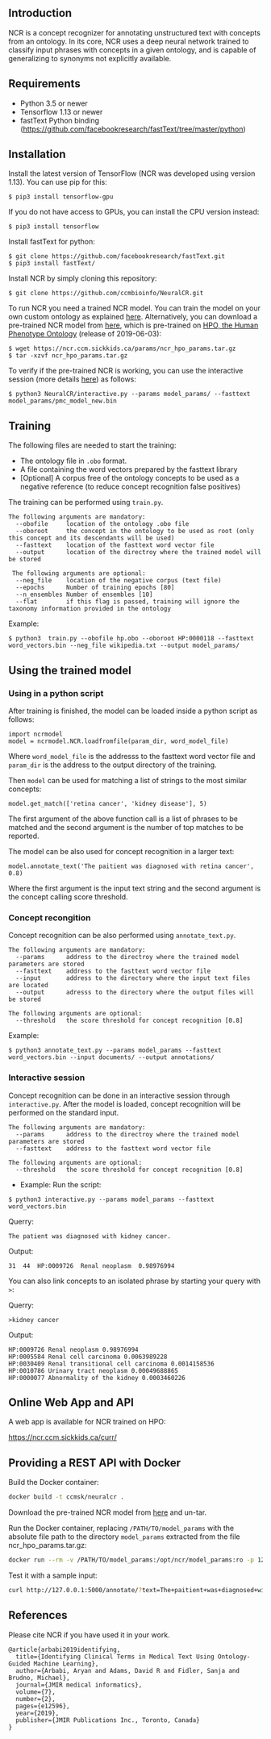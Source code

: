 ## Introduction
NCR is a concept recognizer for annotating unstructured text with concepts from an ontology. In its core, NCR uses a deep neural network trained to classify input phrases with concepts in a given ontology, and is capable of generalizing to synonyms not explicitly available.

## Requirements
* Python 3.5 or newer
* Tensorflow 1.13 or newer
* fastText Python binding (https://github.com/facebookresearch/fastText/tree/master/python)

## Installation
Install the latest version of TensorFlow (NCR was developed using version 1.13). You can use pip for this:
```
$ pip3 install tensorflow-gpu
```

If you do not have access to GPUs, you can install the CPU version instead:
```
$ pip3 install tensorflow
```

Install fastText for python:
```
$ git clone https://github.com/facebookresearch/fastText.git
$ pip3 install fastText/
```

Install NCR by simply cloning this repository:
```
$ git clone https://github.com/ccmbioinfo/NeuralCR.git
```

To run NCR you need a trained NCR model. You can train the model on your own custom ontology as explained [here](#training). Alternatively, you can download a pre-trained NCR model from [here](https://ncr.ccm.sickkids.ca/params/ncr_hpo_params.tar.gz), which is pre-trained on [HPO, the Human Phenotype Ontology](https://hpo.jax.org/app/) (release of 2019-06-03):
```
$ wget https://ncr.ccm.sickkids.ca/params/ncr_hpo_params.tar.gz
$ tar -xzvf ncr_hpo_params.tar.gz
```

To verify if the pre-trained NCR is working, you can use the interactive session (more details [here](#interactive-session)) as follows:
```
$ python3 NeuralCR/interactive.py --params model_params/ --fasttext model_params/pmc_model_new.bin
```

## Training
The following files are needed to start the training:
* The ontology file in `.obo` format.
* A file containing the word vectors prepared by the fasttext library
* [Optional] A corpus free of the ontology concepts to be used as a negative reference (to reduce concept recognition false positives)

The training can be performed using `train.py`.
```
The following arguments are mandatory:
  --obofile     location of the ontology .obo file
  --oboroot     the concept in the ontology to be used as root (only this concept and its descendants will be used)
  --fasttext    location of the fasttext word vector file
  --output      location of the directroy where the trained model will be stored
  
 The following arguments are optional:
  --neg_file    location of the negative corpus (text file)
  --epochs      Number of training epochs [80]
  --n_ensembles Number of ensembles [10]
  --flat        if this flag is passed, training will ignore the taxonomy information provided in the ontology
  ```

Example:
```
$ python3  train.py --obofile hp.obo --oboroot HP:0000118 --fasttext word_vectors.bin --neg_file wikipedia.txt --output model_params/
```
## Using the trained model

### Using in a python script
After training is finished, the model can be loaded inside a python script as follows:
```
import ncrmodel 
model = ncrmodel.NCR.loadfromfile(param_dir, word_model_file)
```

Where `word_model_file` is the addresss to the fasttext word vector file and `param_dir` is the address to the output directory of the training.

Then `model` can be used for matching a list of strings to the most similar concepts:
```
model.get_match(['retina cancer', 'kidney disease'], 5)
```
The first argument of the above function call is a list of phrases to be matched and the second argument is the number of top matches to be reported.

The model can be also used for concept recognition in a larger text:
```
model.annotate_text('The paitient was diagnosed with retina cancer', 0.8)
```
Where the first argument is the input text string and the second argument is the concept calling score threshold.

### Concept recongition
Concept recognition can be also performed using `annotate_text.py`. 
```
The following arguments are mandatory:
  --params      address to the directroy where the trained model parameters are stored
  --fasttext    address to the fasttext word vector file
  --input       address to the directory where the input text files are located
  --output      adresss to the directory where the output files will be stored
  
The following arguments are optional:
  --threshold   the score threshold for concept recognition [0.8]
```

Example:
```
$ python3 annotate_text.py --params model_params --fasttext word_vectors.bin --input documents/ --output annotations/
```

### Interactive session
Concept recognition can be done in an interactive session through `interactive.py`. After the model is loaded, concept recognition will be performed on the standard input.
```
The following arguments are mandatory:
  --params      address to the directroy where the trained model parameters are stored
  --fasttext    address to the fasttext word vector file
  
The following arguments are optional:
  --threshold   the score threshold for concept recognition [0.8]
```

* Example:
Run the script:
```
$ python3 interactive.py --params model_params --fasttext word_vectors.bin
```
Querry:
```
The patient was diagnosed with kidney cancer.
```
Output:
```
31	44	HP:0009726	Renal neoplasm	0.98976994
```

You can also link concepts to an isolated phrase by starting your query with `>`:

Querry:
```
>kidney cancer
```
Output:
```
HP:0009726 Renal neoplasm 0.98976994
HP:0005584 Renal cell carcinoma 0.0063989228
HP:0030409 Renal transitional cell carcinoma 0.0014158536
HP:0010786 Urinary tract neoplasm 0.00049688865
HP:0000077 Abnormality of the kidney 0.0003460226
```
## Online Web App and API
A web app is available for NCR trained on HPO:

https://ncr.ccm.sickkids.ca/curr/

## Providing a REST API with Docker

Build the Docker container:

```bash
docker build -t ccmsk/neuralcr .
```

Download the pre-trained NCR model from
[here](https://ncr.ccm.sickkids.ca/params/ncr_hpo_params.tar.gz)
and un-tar.

Run the Docker container, replacing `/PATH/TO/model_params` with the
absolute file path to the directory `model_params` extracted from the
file ncr_hpo_params.tar.gz:

```bash
docker run --rm -v /PATH/TO/model_params:/opt/ncr/model_params:ro -p 127.0.0.1:5000:5000 -it ccmsk/neuralcr
```

Test it with a sample input:

```bash
curl http://127.0.0.1:5000/annotate/?text=The+paitient+was+diagnosed+with+both+cardiac+disease+and+renal+cancer.
```

## References
Please cite NCR if you have used it in your work.

```
@article{arbabi2019identifying,
  title={Identifying Clinical Terms in Medical Text Using Ontology-Guided Machine Learning},
  author={Arbabi, Aryan and Adams, David R and Fidler, Sanja and Brudno, Michael},
  journal={JMIR medical informatics},
  volume={7},
  number={2},
  pages={e12596},
  year={2019},
  publisher={JMIR Publications Inc., Toronto, Canada}
}
```

